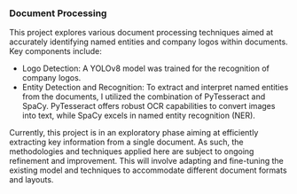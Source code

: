 ### Document Processing

This project explores various document processing techniques aimed at accurately identifying named entities and company logos within documents. Key components include:

- Logo Detection: A YOLOv8 model was trained for the recognition of company logos. 
- Entity Detection and Recognition: To extract and interpret named entities from the documents, I utilized the combination of PyTesseract and SpaCy. PyTesseract offers robust OCR capabilities to convert images into text, while SpaCy excels in named entity recognition (NER).


Currently, this project is in an exploratory phase aiming at efficiently extracting key information from a single document. As such, the methodologies and techniques applied here are subject to ongoing refinement and improvement. This will involve adapting and fine-tuning the existing model and techniques to accommodate different document formats and layouts.
